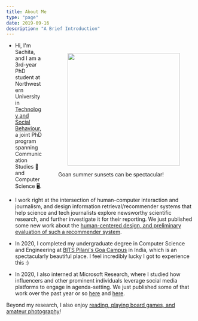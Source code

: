 ```yaml
---
title: About Me
type: "page"
date: 2019-09-16
description: "A Brief Introduction"
---
```


<!-- <figure>
 <img style="float: right; margin: 15px 15px 15px 25px;" src="../img/broadway.jpg" width="320" />
</figure> -->

<figure class='with_caption' style="float: right">
 <img style="margin: 15px 0px 15px 25px;" src="../img/goan_sunset.jpg" width="300" />
 <figcaption> Goan summer sunsets can be spectacular!</figcaption>
</figure>

- Hi, I'm Sachita, and I am a 3rd-year PhD student at Northwestern University in [Technology and Social Behaviour](https://tsb.northwestern.edu), a joint PhD program spanning Communication Studies 💬 and Computer Science 🖥️.

- I work right at the intersection of human-computer interaction and journalism, and design information retrieval/recommender systems that help science and tech journalists explore newsworthy scientific research, and further investigate it for their reporting. We just published some new work about the [human-centered design, and preliminary evaluation of such a recommender system](https://nishalsach.github.io/pdfs/2022-newsworthiness.pdf).

- In 2020, I completed my undergraduate degree in Computer Science and Engineering at [BITS Pilani's Goa Campus](https://www.bits-pilani.ac.in/goa/) in India, which is an spectacularly beautiful place. I feel incredibly lucky I got to experience this :)

- In 2020, I also interned at Microsoft Research, where I studied how influencers and other prominent individuals leverage social media platforms to engage in agenda-setting. We  just published some of that work over the past year or so [here](/pdfs/2022-voting-with-the-stars.pdf) and [here](/pdfs/2022-devotees.pdf).

<!-- - Over my research career thus far, I've worked with some wonderful people on some fascinating ideas such as:
    - running computer simulations to model evolutionary theories, 
    - designing visualizations to communicate the impact of climate change, 
    - studying the novelty of tropes in films, 
    - working with journalists to design recommender systems for newsrooms   -->


<!-- I completed my undergraduate thesis in 2019 under [Dr. Luis Amaral](https://amaral.northwestern.edu/people/amaral/) at Northwestern Univeristy, where I studied the interplay and evolution of cinematic tropes in American films, by modelling complex network dynamics of said tropes. In Summer 2020, I worked with [Dr. Joyojeet Pal](https://www.microsoft.com/en-us/research/people/jopal/) and team, in the [Technology for Emerging Markets](https://www.microsoft.com/en-us/research/theme/technology-for-emerging-markets/) group at Microsoft Research, India.  -->

<!-- 
<figure class='with_caption' style="float: left">
 <img style="margin: 15px 25px 15px 15px;" src="../img/panjim.png" width="230" />
 <figcaption> Panjim in Goa AKA Heaven</figcaption>
</figure> -->
<!-- 
In my free time, I love to read anything and everything I can get my hands on, and sometimes, I even write. I'm also a photography enthusiast, although I don't think I'm very good at it.

I am also a part of the founding and editorial team of the [BITS R&D blog](https://bitsrnd.wordpress.com), which documents the research endeavours of BITS students and alumni for public benefit. I love helping my juniors figure how to get into research as an undergrad, because I really benefited from my own seniors taking out the time to help me explore research, to see if it was the right career for me to pursue. So if you're reading this and need help, feel free to email me and I'd be happy to be a sounding board with whatever you'd like! -->

Beyond my research, I also enjoy [reading, playing board games, and amateur photography](../cool_stuff/2020-06-16-cool-stuff/)!

<!-- # Experience

<img style="float: left; margin: 0px 20px 5px 0px;" src="../img/msr_logo.jpeg" width="75" />
### [Microsoft Research, India](https://northwestern.edu)
#### Summer Research Intern, 2020

<br>

<img style="float: left; margin: 0px 20px 5px 0px;" src="../img/iisc_logo.png" width="75" />
### [Indian Institute of Science](https://www.iisc.ac.in)
#### Remote Research Intern, 2019

<br>

<img style="float: left; margin: 0px 20px 5px 0px;" src="../img/iit_madras_logo.png" width="75" />
### [IIT Madras](https://www.iitm.ac.in)
#### Summer Research Intern, 2018

<br>

# Education

<img style="float: left; margin: 0px 20px 5px 0px;" src="../img/northwestern_logo.png" width="75" />
### [Northwestern University](https://tsb.northwestern.edu/)
#### PhD, Technology and Social Behaviour, Ongoing

<br>

<img style="float: left; margin: 0px 20px 5px 0px;" src="../img/bits_pilani_logo.png" width="75" />
### [BITS Pilani K. K. Birla Goa Campus](https://www.bits-pilani.ac.in/goa/)
#### B.E. Computer Science, 2016-2020

<br>


 -->

